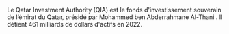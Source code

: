 
Le Qatar Investment Authority (QIA) est le fonds d'investissement souverain de l’émirat du Qatar, présidé par Mohammed ben Abderrahmane Al-Thani . Il détient 461 milliards de dollars d'actifs en 2022.
